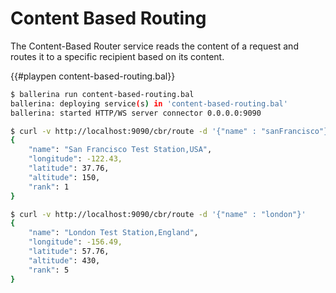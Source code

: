 # Content Based Routing

The Content-Based Router service reads the content of a request and routes it to a specific recipient based on its content.

{{#playpen content-based-routing.bal}}

```bash
$ ballerina run content-based-routing.bal
ballerina: deploying service(s) in 'content-based-routing.bal'
ballerina: started HTTP/WS server connector 0.0.0.0:9090
```

```bash
$ curl -v http://localhost:9090/cbr/route -d '{"name" : "sanFrancisco"}'
{
    "name": "San Francisco Test Station,USA",
    "longitude": -122.43,
    "latitude": 37.76,
    "altitude": 150,
    "rank": 1
}

$ curl -v http://localhost:9090/cbr/route -d '{"name" : "london"}'
{
    "name": "London Test Station,England",
    "longitude": -156.49,
    "latitude": 57.76,
    "altitude": 430,
    "rank": 5
}
```